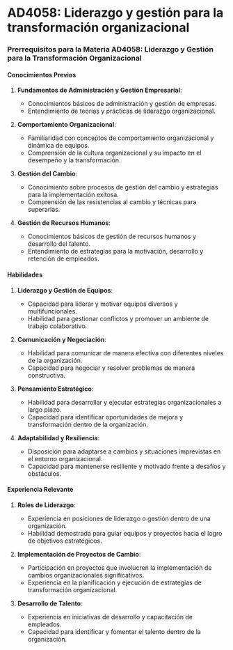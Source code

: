 # AD4058: Liderazgo y gestión para la transformación organizacional

### Prerrequisitos para la Materia AD4058: Liderazgo y Gestión para la Transformación Organizacional

#### Conocimientos Previos
1. **Fundamentos de Administración y Gestión Empresarial**:
   - Conocimientos básicos de administración y gestión de empresas.
   - Entendimiento de teorías y prácticas de liderazgo organizacional.

2. **Comportamiento Organizacional**:
   - Familiaridad con conceptos de comportamiento organizacional y dinámica de equipos.
   - Comprensión de la cultura organizacional y su impacto en el desempeño y la transformación.

3. **Gestión del Cambio**:
   - Conocimiento sobre procesos de gestión del cambio y estrategias para la implementación exitosa.
   - Comprensión de las resistencias al cambio y técnicas para superarlas.

4. **Gestión de Recursos Humanos**:
   - Conocimientos básicos de gestión de recursos humanos y desarrollo del talento.
   - Entendimiento de estrategias para la motivación, desarrollo y retención de empleados.

#### Habilidades
1. **Liderazgo y Gestión de Equipos**:
   - Capacidad para liderar y motivar equipos diversos y multifuncionales.
   - Habilidad para gestionar conflictos y promover un ambiente de trabajo colaborativo.

2. **Comunicación y Negociación**:
   - Habilidad para comunicar de manera efectiva con diferentes niveles de la organización.
   - Capacidad para negociar y resolver problemas de manera constructiva.

3. **Pensamiento Estratégico**:
   - Habilidad para desarrollar y ejecutar estrategias organizacionales a largo plazo.
   - Capacidad para identificar oportunidades de mejora y transformación dentro de la organización.

4. **Adaptabilidad y Resiliencia**:
   - Disposición para adaptarse a cambios y situaciones imprevistas en el entorno organizacional.
   - Capacidad para mantenerse resiliente y motivado frente a desafíos y obstáculos.

#### Experiencia Relevante
1. **Roles de Liderazgo**:
   - Experiencia en posiciones de liderazgo o gestión dentro de una organización.
   - Habilidad demostrada para guiar equipos y proyectos hacia el logro de objetivos estratégicos.

2. **Implementación de Proyectos de Cambio**:
   - Participación en proyectos que involucren la implementación de cambios organizacionales significativos.
   - Experiencia en la planificación y ejecución de estrategias de transformación organizacional.

3. **Desarrollo de Talento**:
   - Experiencia en iniciativas de desarrollo y capacitación de empleados.
   - Capacidad para identificar y fomentar el talento dentro de la organización.
